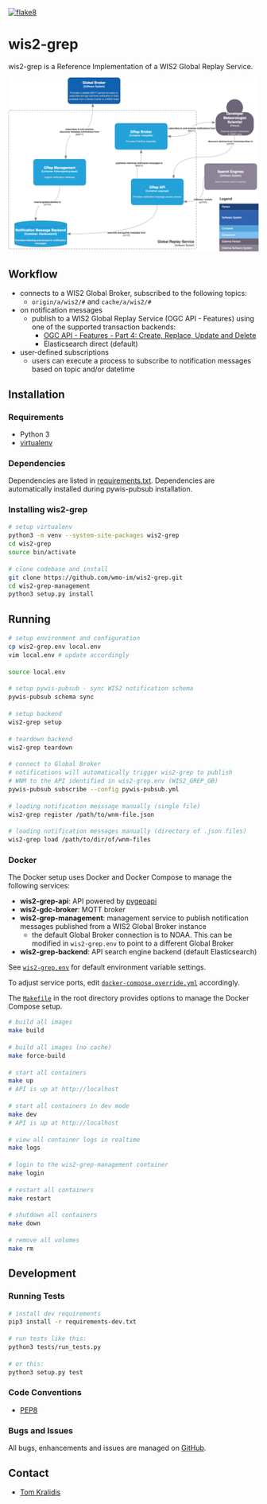[![flake8](https://github.com/wmo-im/wis2-grep/workflows/flake8/badge.svg)](https://github.com/wmo-im/wis2-grep/actions)

# wis2-grep

wis2-grep is a Reference Implementation of a WIS2 Global Replay Service.

<a href="docs/architecture/c4.container.png"><img alt="WIS2 Global Replay Service C4 component diagram" src="docs/architecture/c4.container.png" width="800"/></a>

## Workflow

- connects to a WIS2 Global Broker, subscribed to the following topics:
  - `origin/a/wis2/#` and `cache/a/wis2/#`
- on notification messages
  - publish to a WIS2 Global Replay Service (OGC API - Features) using one of the supported transaction backends:
    - [OGC API - Features - Part 4: Create, Replace, Update and Delete](https://docs.ogc.org/DRAFTS/20-002.html)
    - Elasticsearch direct (default)
- user-defined subscriptions
  - users can execute a process to subscribe to notification messages based on topic and/or datetime

## Installation

### Requirements
- Python 3
- [virtualenv](https://virtualenv.pypa.io)

### Dependencies
Dependencies are listed in [requirements.txt](requirements.txt). Dependencies
are automatically installed during pywis-pubsub installation.

### Installing wis2-grep

```bash
# setup virtualenv
python3 -m venv --system-site-packages wis2-grep
cd wis2-grep
source bin/activate

# clone codebase and install
git clone https://github.com/wmo-im/wis2-grep.git
cd wis2-grep-management
python3 setup.py install
```

## Running

```bash
# setup environment and configuration
cp wis2-grep.env local.env
vim local.env # update accordingly

source local.env

# setup pywis-pubsub - sync WIS2 notification schema
pywis-pubsub schema sync

# setup backend
wis2-grep setup

# teardown backend
wis2-grep teardown

# connect to Global Broker
# notifications will automatically trigger wis2-grep to publish
# WNM to the API identified in wis2-grep.env (WIS2_GREP_GB)
pywis-pubsub subscribe --config pywis-pubsub.yml

# loading notification messsage manually (single file)
wis2-grep register /path/to/wnm-file.json

# loading notification messages manually (directory of .json files)
wis2-grep load /path/to/dir/of/wnm-files
```

### Docker

The Docker setup uses Docker and Docker Compose to manage the following services:

- **wis2-grep-api**: API powered by [pygeoapi](https://pygeoapi.io)
- **wis2-gdc-broker**: MQTT broker
- **wis2-grep-management**: management service to publish notification messages published from a WIS2 Global Broker instance
  - the default Global Broker connection is to NOAA.  This can be modified in `wis2-grep.env` to point to a different Global Broker
- **wis2-grep-backend**: API search engine backend (default Elasticsearch)

See [`wis2-grep.env`](wis2-grep.env) for default environment variable settings.

To adjust service ports, edit [`docker-compose.override.yml`](docker-compose.override.yml) accordingly.

The [`Makefile`](Makefile) in the root directory provides options to manage the Docker Compose setup.

```bash
# build all images
make build

# build all images (no cache)
make force-build

# start all containers
make up
# API is up at http://localhost

# start all containers in dev mode
make dev
# API is up at http://localhost

# view all container logs in realtime
make logs

# login to the wis2-grep-management container
make login

# restart all containers
make restart

# shutdown all containers
make down

# remove all volumes
make rm
```

## Development

### Running Tests

```bash
# install dev requirements
pip3 install -r requirements-dev.txt

# run tests like this:
python3 tests/run_tests.py

# or this:
python3 setup.py test
```

### Code Conventions

* [PEP8](https://www.python.org/dev/peps/pep-0008)

### Bugs and Issues

All bugs, enhancements and issues are managed on [GitHub](https://github.com/wmo-im/wis2-grep/issues).

## Contact

* [Tom Kralidis](https://github.com/tomkralidis)
